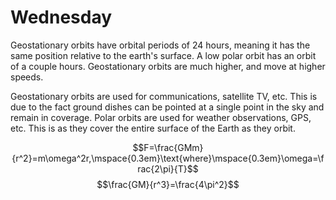 # Wednesday

Geostationary orbits have orbital periods of 24 hours, meaning it has the same position relative to the earth's surface. A low polar orbit has an orbit of a couple hours. Geostationary orbits are much higher, and move at higher speeds.

Geostationary orbits are used for communications, satellite TV, etc. This is due to the fact ground dishes can be pointed at a single point in the sky and remain in coverage. Polar orbits are used for weather observations, GPS, etc. This is as they cover the entire surface of the Earth as they orbit.

$$F=\frac{GMm}{r^2}=m\omega^2r,\mspace{0.3em}\text{where}\mspace{0.3em}\omega=\frac{2\pi}{T}$$
$$\frac{GM}{r^3}=\frac{4\pi^2}$$
